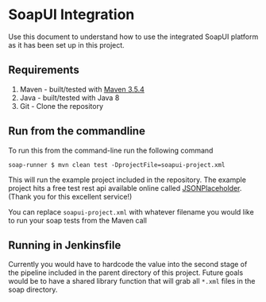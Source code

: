 # SoapUI Integration

Use this document to understand how to use the integrated SoapUI platform as it has been set up in this project. 

## Requirements 
1. Maven - built/tested with [Maven 3.5.4](https://maven.apache.org/download.cgi)
2. Java  - built/tested with Java 8
3. Git   - Clone the repository

## Run from the commandline
To run this from the command-line run the following command

```
soap-runner $ mvn clean test -DprojectFile=soapui-project.xml 
```

This will run the example project included in the repository. The example project hits a free test rest api
available online called [JSONPlaceholder](https://jsonplaceholder.typicode.com/). (Thank you for this 
excellent service!)

You can replace `soapui-project.xml` with whatever filename you would like to run your soap tests from 
the Maven call

## Running in Jenkinsfile
Currently you would have to hardcode the value into the second stage of the pipeline included in the parent directory
of this project. Future goals would be to have a shared library function that will grab all `*.xml` files in the soap
directory. 



